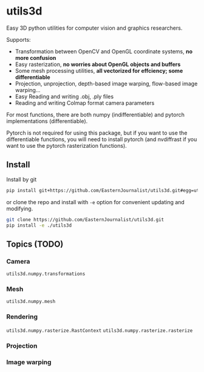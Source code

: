 # utils3d
Easy 3D python utilities for computer vision and graphics researchers.

Supports:
* Transformation between OpenCV and OpenGL coordinate systems, **no more confusion**
* Easy rasterization, **no worries about OpenGL objects and buffers**
* Some mesh processing utilities, **all vectorized for effciency; some differentiable**
* Projection, unprojection, depth-based image warping, flow-based image warping...
* Easy Reading and writing .obj, .ply files
* Reading and writing Colmap format camera parameters

For most functions, there are both numpy (indifferentiable) and pytorch implementations (differentiable).

Pytorch is not required for using this package, but if you want to use the differentiable functions, you will need to install pytorch (and nvdiffrast if you want to use the pytorch rasterization functions).

## Install

Install by git

```bash
pip install git+https://github.com/EasternJournalist/utils3d.git#egg=utils3d
```

or clone the repo and install with `-e` option for convenient updating and modifying.

```bash
git clone https://github.com/EasternJournalist/utils3d.git
pip install -e ./utils3d
```

## Topics (TODO)

### Camera

`utils3d.numpy.transformations`

### Mesh

`utils3d.numpy.mesh`

### Rendering

`utils3d.numpy.rasterize.RastContext`
`utils3d.numpy.rasterize.rasterize`

### Projection

### Image warping